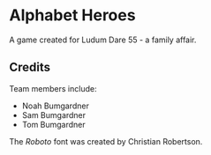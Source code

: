 # Alphabet Heroes

A game created for Ludum Dare 55 - a family affair.

## Credits

Team members include:

- Noah Bumgardner
- Sam Bumgardner
- Tom Bumgardner

The _Roboto_ font was created by Christian Robertson.

